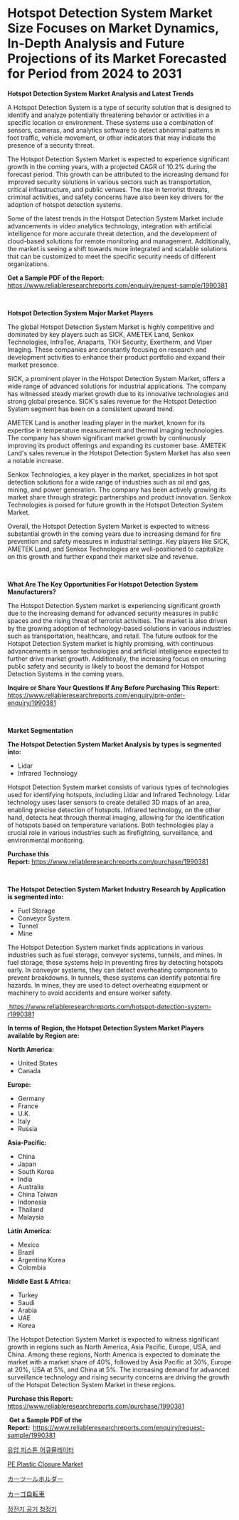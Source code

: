 <p><h1>Hotspot Detection System Market Size Focuses on Market Dynamics, In-Depth Analysis and Future Projections of its Market Forecasted for Period from 2024 to 2031</h1></p><p><strong>Hotspot Detection System Market Analysis and Latest Trends</strong></p>
<p><p>A Hotspot Detection System is a type of security solution that is designed to identify and analyze potentially threatening behavior or activities in a specific location or environment. These systems use a combination of sensors, cameras, and analytics software to detect abnormal patterns in foot traffic, vehicle movement, or other indicators that may indicate the presence of a security threat.</p><p>The Hotspot Detection System Market is expected to experience significant growth in the coming years, with a projected CAGR of 10.2% during the forecast period. This growth can be attributed to the increasing demand for improved security solutions in various sectors such as transportation, critical infrastructure, and public venues. The rise in terrorist threats, criminal activities, and safety concerns have also been key drivers for the adoption of hotspot detection systems.</p><p>Some of the latest trends in the Hotspot Detection System Market include advancements in video analytics technology, integration with artificial intelligence for more accurate threat detection, and the development of cloud-based solutions for remote monitoring and management. Additionally, the market is seeing a shift towards more integrated and scalable solutions that can be customized to meet the specific security needs of different organizations.</p></p>
<p><strong>Get a Sample PDF of the Report:&nbsp;</strong> <a href="https://www.reliableresearchreports.com/enquiry/request-sample/1990381">https://www.reliableresearchreports.com/enquiry/request-sample/1990381</a></p>
<p>&nbsp;</p>
<p><strong>Hotspot Detection System Major Market Players</strong></p>
<p><p>The global Hotspot Detection System Market is highly competitive and dominated by key players such as SICK, AMETEK Land, Senkox Technologies, InfraTec, Anaparts, TKH Security, Exertherm, and Viper Imaging. These companies are constantly focusing on research and development activities to enhance their product portfolio and expand their market presence.</p><p>SICK, a prominent player in the Hotspot Detection System Market, offers a wide range of advanced solutions for industrial applications. The company has witnessed steady market growth due to its innovative technologies and strong global presence. SICK's sales revenue for the Hotspot Detection System segment has been on a consistent upward trend.</p><p>AMETEK Land is another leading player in the market, known for its expertise in temperature measurement and thermal imaging technologies. The company has shown significant market growth by continuously improving its product offerings and expanding its customer base. AMETEK Land's sales revenue in the Hotspot Detection System Market has also seen a notable increase.</p><p>Senkox Technologies, a key player in the market, specializes in hot spot detection solutions for a wide range of industries such as oil and gas, mining, and power generation. The company has been actively growing its market share through strategic partnerships and product innovation. Senkox Technologies is poised for future growth in the Hotspot Detection System Market.</p><p>Overall, the Hotspot Detection System Market is expected to witness substantial growth in the coming years due to increasing demand for fire prevention and safety measures in industrial settings. Key players like SICK, AMETEK Land, and Senkox Technologies are well-positioned to capitalize on this growth and further expand their market size and revenue.</p></p>
<p>&nbsp;</p>
<p><strong>What Are The Key Opportunities For Hotspot Detection System Manufacturers?</strong></p>
<p><p>The Hotspot Detection System market is experiencing significant growth due to the increasing demand for advanced security measures in public spaces and the rising threat of terrorist activities. The market is also driven by the growing adoption of technology-based solutions in various industries such as transportation, healthcare, and retail. The future outlook for the Hotspot Detection System market is highly promising, with continuous advancements in sensor technologies and artificial intelligence expected to further drive market growth. Additionally, the increasing focus on ensuring public safety and security is likely to boost the demand for Hotspot Detection Systems in the coming years.</p></p>
<p><strong>Inquire or Share Your Questions If Any Before Purchasing This Report:</strong> <a href="https://www.reliableresearchreports.com/enquiry/pre-order-enquiry/1990381">https://www.reliableresearchreports.com/enquiry/pre-order-enquiry/1990381</a></p>
<p>&nbsp;</p>
<p><strong>Market Segmentation</strong></p>
<p><strong>The Hotspot Detection System Market Analysis by types is segmented into:</strong></p>
<p><ul><li>Lidar</li><li>Infrared Technology</li></ul></p>
<p><p>Hotspot Detection System market consists of various types of technologies used for identifying hotspots, including Lidar and Infrared Technology. Lidar technology uses laser sensors to create detailed 3D maps of an area, enabling precise detection of hotspots. Infrared technology, on the other hand, detects heat through thermal imaging, allowing for the identification of hotspots based on temperature variations. Both technologies play a crucial role in various industries such as firefighting, surveillance, and environmental monitoring.</p></p>
<p><strong>Purchase this Report:&nbsp;</strong><a href="https://www.reliableresearchreports.com/purchase/1990381">https://www.reliableresearchreports.com/purchase/1990381</a></p>
<p>&nbsp;</p>
<p><strong>The Hotspot Detection System Market Industry Research by Application is segmented into:</strong></p>
<p><ul><li>Fuel Storage</li><li>Conveyor System</li><li>Tunnel</li><li>Mine</li></ul></p>
<p><p>The Hotspot Detection System market finds applications in various industries such as fuel storage, conveyor systems, tunnels, and mines. In fuel storage, these systems help in preventing fires by detecting hotspots early. In conveyor systems, they can detect overheating components to prevent breakdowns. In tunnels, these systems can identify potential fire hazards. In mines, they are used to detect overheating equipment or machinery to avoid accidents and ensure worker safety.</p></p>
<p><a href="https://www.reliableresearchreports.com/hotspot-detection-system-r1990381">&nbsp;https://www.reliableresearchreports.com/hotspot-detection-system-r1990381</a></p>
<p><strong>In terms of Region, the Hotspot Detection System Market Players available by Region are:</strong></p>
<p>
    <p> <strong> North America: </strong>
        <ul>
            <li>United States</li>
            <li>Canada</li>
        </ul>
        </p> 
    <p> <strong> Europe: </strong>
        <ul>
            <li>Germany</li>
            <li>France</li>
            <li>U.K.</li>
            <li>Italy</li>
            <li>Russia</li>
        </ul>
        </p> 
    <p> <strong> Asia-Pacific: </strong>
        <ul>
            <li>China</li>
            <li>Japan</li>
            <li>South Korea</li>
            <li>India</li>
            <li>Australia</li>
            <li>China Taiwan</li>
            <li>Indonesia</li>
            <li>Thailand</li>
            <li>Malaysia</li>
        </ul>
        </p> 
    <p> <strong> Latin America: </strong>
        <ul>
            <li>Mexico</li>
            <li>Brazil</li>
            <li>Argentina Korea</li>
            <li>Colombia</li>
        </ul>
        </p> 
    <p> <strong> Middle East & Africa: </strong>
        <ul>
            <li>Turkey</li>
            <li>Saudi</li>
            <li>Arabia</li>
            <li>UAE</li>
            <li>Korea</li>
        </ul>
    </p>
    </p>
<p><p>The Hotspot Detection System Market is expected to witness significant growth in regions such as North America, Asia Pacific, Europe, USA, and China. Among these regions, North America is expected to dominate the market with a market share of 40%, followed by Asia Pacific at 30%, Europe at 20%, USA at 5%, and China at 5%. The increasing demand for advanced surveillance technology and rising security concerns are driving the growth of the Hotspot Detection System Market in these regions.</p></p>
<p><strong>Purchase this Report: </strong><a href="https://www.reliableresearchreports.com/purchase/1990381">https://www.reliableresearchreports.com/purchase/1990381</a></p>
<p>&nbsp;<strong>Get a Sample PDF of the Report:&nbsp;&nbsp;</strong><a href="https://www.reliableresearchreports.com/enquiry/request-sample/1990381">https://www.reliableresearchreports.com/enquiry/request-sample/1990381</a></p>
<p><strong></strong></p>
<p><p><a href="https://github.com/durgin521/Market-Research-Report-List-1/blob/main/980407041657.md">유압 피스톤 어큐뮬레이터</a></p><p><a href="https://issuu.com/reportprime-2/docs/pe-plastic-closure-market-size-2030.pptx">PE Plastic Closure Market</a></p><p><a href="https://medium.com/@teridactyl90/%E3%82%AB%E3%83%BC%E3%83%84%E3%83%BC%E3%83%AB%E3%83%9B%E3%83%AB%E3%83%80%E3%83%BC%E5%B8%82%E5%A0%B4%E3%81%AE%E3%82%A4%E3%83%B3%E3%82%B5%E3%82%A4%E3%83%88-%E5%B8%82%E5%A0%B4%E5%8B%95%E5%90%91-%E6%88%90%E9%95%B7-2024%E5%B9%B4%E3%81%8B%E3%82%892031%E5%B9%B4%E3%81%BE%E3%81%A7%E3%81%AE%E4%BA%88%E6%B8%AC-277ea0fec088">カーツールホルダー</a></p><p><a href="https://medium.com/@addyserr7687/%E8%B2%A8%E7%89%A9%E8%87%AA%E8%BB%A2%E8%BB%8A%E5%B8%82%E5%A0%B4%E3%81%AE%E6%B4%9E%E5%AF%9F-%E5%B8%82%E5%A0%B4%E5%8B%95%E5%90%91-%E6%88%90%E9%95%B7-2024%E5%B9%B4%E3%81%8B%E3%82%892031%E5%B9%B4%E3%81%BE%E3%81%A7%E3%81%AE%E4%BA%88%E6%B8%AC-e6fd9696dd40">カーゴ自転車</a></p><p><a href="https://medium.com/@daveblock56/%EC%A0%95%EC%A0%84%EA%B8%B0-%EA%B3%B5%EA%B8%B0-%EC%B2%AD%EC%A0%95%EA%B8%B0-%EC%8B%9C%EC%9E%A5-%EC%A0%84%EB%A7%9D-%EC%82%B0%EC%97%85-%EA%B0%9C%EC%9A%94-%EB%B0%8F-%EC%98%88%EC%B8%A1-2024%EB%85%84%EB%B6%80%ED%84%B0-2031%EB%85%84%EA%B9%8C%EC%A7%80-eb27240dfee8">정전기 공기 청정기</a></p></p>
